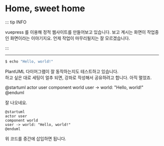 # Home, sweet home


::: tip INFO

vuepress 를 이용해 정적 웹사이트를 만들어보고 있습니다. 보고 계시는 화면이 작업중인 화면이라는 이야기지요.
언제 작업이 마무리될지는 잘 모르겠습니다.

:::

----

``` bash
$ echo "Hello, world!"
```

PlantUML 다이어그램이 잘 동작하는지도 테스트하고 있습니다.<br /> 
하고 싶은 대로 세팅이 얼추 되면, 강좌로 작성해서 공유하려고 합니다. 아직 멀었죠.

@startuml
actor user
component world
user -> world: "Hello, world!"
@enduml

잘 나오네요.

```
@startuml
actor user
component world
user -> world: "Hello, world!"
@enduml
```

위 코드를 중간에 삽입하면 됩니다.